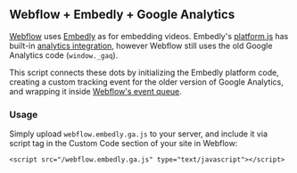 ## Webflow + Embedly + Google Analytics

[Webflow](https://webflow.com) uses [Embedly](http://embed.ly/) as for embedding videos. Embedly's [platform.js](http://docs.embed.ly/v1.0/docs/platformjs) has built-in [analytics integration](http://docs.embed.ly/docs/integrations), however Webflow still uses the old Google Analytics code (```window._gaq```).

This script connects these dots by initializing the Embedly platform code, creating a custom tracking event for the older version of Google Analytics, and wrapping it inside [Webflow's event queue](https://forum.webflow.com/t/webflow-js-and-jquery-plugins/907).

### Usage

Simply upload ```webflow.embedly.ga.js``` to your server, and include it via script tag in the Custom Code section of your site in Webflow:

```<script src="/webflow.embedly.ga.js" type="text/javascript"></script>```
